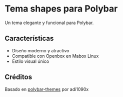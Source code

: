 # Tema shapes para Polybar

Un tema elegante y funcional para Polybar.

## Características
- Diseño moderno y atractivo
- Compatible con Openbox en Mabox Linux
- Estilo visual único

## Créditos
Basado en [polybar-themes](https://github.com/adi1090x/polybar-themes) por adi1090x
